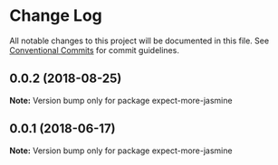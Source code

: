 # Change Log

All notable changes to this project will be documented in this file.
See [Conventional Commits](https://conventionalcommits.org) for commit guidelines.

<a name="0.0.2"></a>
## 0.0.2 (2018-08-25)

**Note:** Version bump only for package expect-more-jasmine





<a name="0.0.1"></a>

## 0.0.1 (2018-06-17)

**Note:** Version bump only for package expect-more-jasmine
